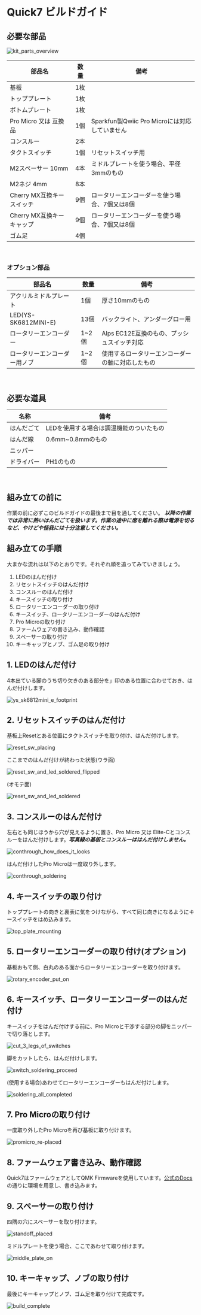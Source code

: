 # Quick7 ビルドガイド

## 必要な部品

![kit_parts_overview](imgs/IMG_0387.jpeg)

|部品名|数量|備考|
|---|---|---|
|基板|1枚|
|トッププレート|1枚|
|ボトムプレート|1枚|
|Pro Micro 又は 互換品|1個|Sparkfun製Qwiic Pro Microには対応していません|
|コンスルー|2本|
|タクトスイッチ|1個|リセットスイッチ用|
|M2スペーサー 10mm|4本|ミドルプレートを使う場合、平径3mmのもの|
|M2ネジ 4mm|8本|
|Cherry MX互換キースイッチ|9個|ロータリーエンコーダーを使う場合、7個又は8個|
|Cherry MX互換キーキャップ|9個|ロータリーエンコーダーを使う場合、7個又は8個|
|ゴム足|4個|
<br />

### オプション部品

|部品名|数量|備考|
|---|---|---|
|アクリルミドルプレート|1個|厚さ10mmのもの|
|LED(YS-SK6812MINI-E)|13個|バックライト、アンダーグロー用|
|ロータリーエンコーダー|1~2個|Alps EC12E互換のもの、プッシュスイッチ対応|
|ロータリーエンコーダー用ノブ|1~2個|使用するロータリーエンコーダーの軸に対応したもの|
<br />

## 必要な道具

|名称|備考|
|---|---|
|はんだごて|LEDを使用する場合は調温機能のついたもの|
|はんだ線|0.6mm~0.8mmのもの|
|ニッパー|
|ドライバー|PH1のもの|
<br />

## 組み立ての前に
作業の前に必ずこのビルドガイドの最後まで目を通してください。
***以降の作業では非常に熱いはんだごてを扱います。作業の途中に席を離れる際は電源を切るなど、やけどや怪我には十分注意してください。***


## 組み立ての手順
大まかな流れは以下のとおりです。それぞれ順を追ってみていきましょう。

1. LEDのはんだ付け
1. リセットスイッチのはんだ付け
1. コンスルーのはんだ付け
1. キースイッチの取り付け
1. ロータリーエンコーダーの取り付け
1. キースイッチ、ロータリーエンコーダーのはんだ付け
1. Pro Microの取り付け
1. ファームウェアの書き込み、動作確認
1. スペーサーの取り付け
1. キーキャップとノブ、ゴム足の取り付け

## 1. LEDのはんだ付け
4本出ている脚のうち切り欠きのある部分を」印のある位置に合わせておき、はんだ付けします。

![ys_sk6812mini_e_footprint](imgs/IMG_0366.png)
## 2. リセットスイッチのはんだ付け
基板上Resetとある位置にタクトスイッチを取り付け、はんだ付けします。

![reset_sw_placing](imgs/IMG_0368.jpeg)

ここまでのはんだ付けが終わった状態(ウラ面)

![reset_sw_and_led_soldered_flipped](imgs/IMG_0369.jpeg)

(オモテ面)

![reset_sw_and_led_soldered](imgs/IMG_0370.jpeg)


## 3. コンスルーのはんだ付け
左右とも同じほうから穴が見えるように置き、Pro Micro 又は Elite-Cとコンスルーをはんだ付けします。***写真緑の基板とコンスルーははんだ付けしません。***

![conthrough_how_does_it_looks](imgs/IMG_0372.jpeg)

はんだ付けしたPro Microは一度取り外します。

![conthrough_soldering](imgs/IMG_0373.jpeg)

## 4. キースイッチの取り付け
トッププレートの向きと裏表に気をつけながら、すべて同じ向きになるようにキースイッチをはめ込みます。

![top_plate_mounting](imgs/IMG_0375.jpeg)

## 5. ロータリーエンコーダーの取り付け(オプション)
基板おもて側、白丸のある面からロータリーエンコーダーを取り付けます。

![rotary_encoder_put_on](imgs/IMG_0376.jpeg)

## 6. キースイッチ、ロータリーエンコーダーのはんだ付け
キースイッチをはんだ付けする前に、Pro Microと干渉する部分の脚をニッパーで切り落とします。

![cut_3_legs_of_switches](imgs/IMG_0377.png)

脚をカットしたら、はんだ付けします。

![switch_soldering_proceed](imgs/IMG_0381.jpeg)

(使用する場合)あわせてロータリーエンコーダーもはんだ付けします。

![soldering_all_completed](imgs/IMG_0392.jpeg)

## 7. Pro Microの取り付け
一度取り外したPro Microを再び基板に取り付けます。

![promicro_re-placed](imgs/IMG_0393.jpeg)

## 8. ファームウェア書き込み、動作確認
Quick7はファームウェアとしてQMK Firmwareを使用しています。[公式のDocs](https://docs.qmk.fm/)の通りに環境を用意し、書き込みます。

## 9. スペーサーの取り付け
四隅の穴にスペーサーを取り付けます。

![standoff_placed](imgs/IMG_0394.jpeg)

ミドルプレートを使う場合、ここであわせて取り付けます。

![middle_plate_on](imgs/IMG_0395.jpeg)

## 10. キーキャップ、ノブの取り付け
最後にキーキャップとノブ、ゴム足を取り付けて完成です。

![build_complete](imgs/IMG_4044.jpeg)
